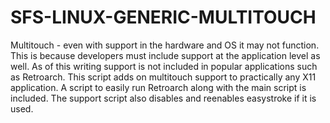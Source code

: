 # SFS-LINUX-GENERIC-MULTITOUCH
Multitouch - even with support in the hardware and OS it may not function.
This is because developers must include support at the application level as well.
As of this writing support is not included in popular applications such as Retroarch.
This script adds on multitouch support to practically any X11 application.
A script to easily run Retroarch along with the main script is included.
The support script also disables and reenables easystroke if it is used.

